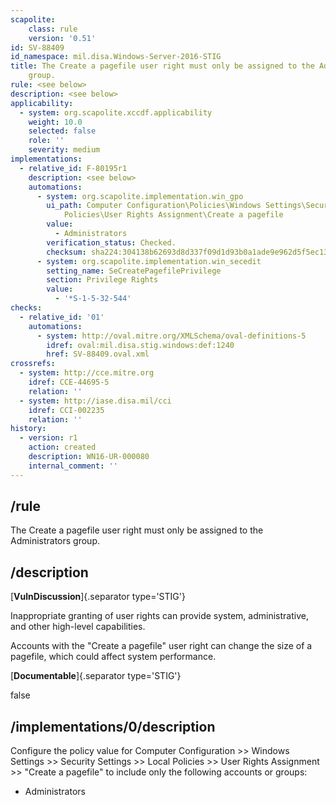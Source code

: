 ```yaml
---
scapolite:
    class: rule
    version: '0.51'
id: SV-88409
id_namespace: mil.disa.Windows-Server-2016-STIG
title: The Create a pagefile user right must only be assigned to the Administrators
    group.
rule: <see below>
description: <see below>
applicability:
  - system: org.scapolite.xccdf.applicability
    weight: 10.0
    selected: false
    role: ''
    severity: medium
implementations:
  - relative_id: F-80195r1
    description: <see below>
    automations:
      - system: org.scapolite.implementation.win_gpo
        ui_path: Computer Configuration\Policies\Windows Settings\Security Settings\Local
            Policies\User Rights Assignment\Create a pagefile
        value:
          - Administrators
        verification_status: Checked.
        checksum: sha224:304138b62693d8d337f09d1d93b0a1ade9e962d5f5ec1398cfcac488
      - system: org.scapolite.implementation.win_secedit
        setting_name: SeCreatePagefilePrivilege
        section: Privilege Rights
        value:
          - '*S-1-5-32-544'
checks:
  - relative_id: '01'
    automations:
      - system: http://oval.mitre.org/XMLSchema/oval-definitions-5
        idref: oval:mil.disa.stig.windows:def:1240
        href: SV-88409.oval.xml
crossrefs:
  - system: http://cce.mitre.org
    idref: CCE-44695-5
    relation: ''
  - system: http://iase.disa.mil/cci
    idref: CCI-002235
    relation: ''
history:
  - version: r1
    action: created
    description: WN16-UR-000080
    internal_comment: ''
---
```



## /rule

The Create a pagefile user right must only be assigned to the Administrators group.

## /description

[**VulnDiscussion**]{.separator type='STIG'}

Inappropriate granting of user rights can provide system, administrative, and other high-level capabilities.

Accounts with the "Create a pagefile" user right can change the size of a pagefile, which could affect system performance.

[**Documentable**]{.separator type='STIG'}

false

## /implementations/0/description

Configure the policy value for Computer Configuration >> Windows Settings >> Security Settings >> Local Policies >> User Rights Assignment >> "Create a pagefile" to include only the following accounts or groups:

- Administrators
